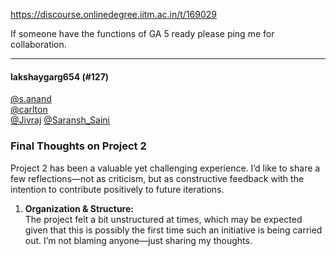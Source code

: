 https://discourse.onlinedegree.iitm.ac.in/t/169029

If someone have the functions of GA 5 ready please ping me for collaboration.</p><hr>

<h4>lakshaygarg654 (#127)</h4>
<p><a class="mention" href="/u/s.anand">@s.anand</a><br/>
<a class="mention" href="/u/carlton">@carlton</a><br/>
<a class="mention" href="/u/jivraj">@Jivraj</a> <a class="mention" href="/u/saransh_saini">@Saransh_Saini</a></p>
<h3><a class="anchor" href="#p-611884-final-thoughts-on-project-2-1" name="p-611884-final-thoughts-on-project-2-1"></a><strong>Final Thoughts on Project 2</strong></h3>
<p>Project 2 has been a valuable yet challenging experience. I’d like to share a few reflections—not as criticism, but as constructive feedback with the intention to contribute positively to future iterations.</p>
<ol>
<li><strong>Organization &amp; Structure:</strong><br/>
The project felt a bit unstructured at times, which may be expected given that this is possibly the first time such an initiative is being carried out. I’m not blaming anyone—just sharing my thoughts.